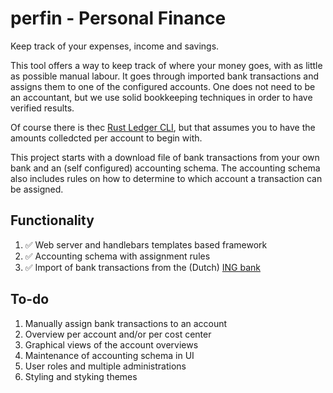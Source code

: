 # perfin - Personal Finance

Keep track of your expenses, income and savings.


This tool offers a way to keep track of where your money goes, with as little as possible
manual labour. It goes through imported bank transactions and assigns them to one of
the configured accounts. One does not need to be an accountant, but we use solid 
bookkeeping techniques in order to have verified results.

Of course there is thec [Rust Ledger CLI][2], but that assumes you to have the amounts colledcted
per account to begin with.

This project starts with a download file of bank transactions from your own bank and an
(self configured) accounting schema. The accounting schema also includes rules on how to 
determine to which account a transaction can be assigned.

## Functionality
1. ✅ Web server and handlebars templates based framework
2. ✅ Accounting schema with assignment rules
3. ✅ Import of bank transactions from the (Dutch) [ING bank][1]

## To-do
1. Manually assign bank transactions to an account
2. Overview per account and/or per cost center
3. Graphical views of the account overviews
4. Maintenance of accounting schema in UI
5. User roles and multiple administrations
6. Styling and styking themes


[1]: <https://www.ing.nl/media/ING_CSV_Mijn_ING_Augustus2020_tcm162-201483.pdf> "Format description of ING's transactions download file (CSV)"
[2]: <https://github.com/ebcrowder/rust_ledger> "rust_ledger crate"
[3]: <https://github.com/sunng87/handlebars-rust> "handlebars-rust crate"
[4]: <https://handlebarsjs.com/> "Minimal templating on steroids"
[5]: <https://d3js.org/> "Data-Driven Documents"
[6]: <https://yaml.org/> "YAML Ain't Markup Language"